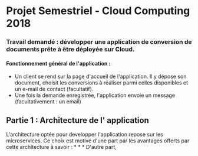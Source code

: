 # Projet Semestriel - Cloud Computing 2018

### Travail demandé : développer une application de conversion de documents prête à être déployée sur Cloud.

#### Fonctionnement général de l'application : 

* Un client se rend sur la page d'accueil de l'application. Il y dépose son document, choisit les conversions 
à réaliser parmi celles disponibles et un e-mail de contact (facultatif).
* Une fois la demande enregistrée, l'application envoie un message (facultativement : un email)

## Partie 1 : Architecture de l' application

L'architecture optée pour developper l'application repose sur les microservices. Ce choix est motivé d'une part
par les avantages offerts par cette architecture à savoir : 
*
*
*
D'autre part, 
